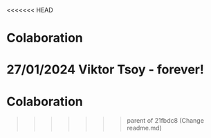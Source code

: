 <<<<<<< HEAD
# Colaboration


27/01/2024
Viktor Tsoy - forever!
=======
# Colaboration
>>>>>>> parent of 21fbdc8 (Change readme.md)
